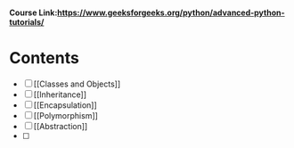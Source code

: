 
#### Course Link:https://www.geeksforgeeks.org/python/advanced-python-tutorials/

# Contents

- [ ] [[Classes and Objects]]
- [ ] [[Inheritance]]
- [ ] [[Encapsulation]]
- [ ] [[Polymorphism]]
- [ ] [[Abstraction]]
- [ ] 